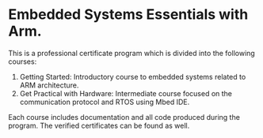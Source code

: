 # Embedded Systems Essentials with Arm.

This is a professional certificate program which is divided into the following courses:
1. Getting Started: Introductory course to embedded systems related to ARM architecture.
2. Get Practical with Hardware: Intermediate course focused on the communication protocol and RTOS using Mbed IDE.

Each course includes documentation and all code produced during the program. The verified certificates can be found as well.
